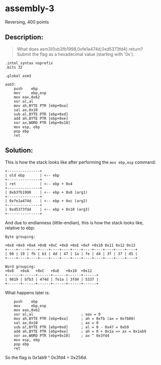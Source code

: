 # assembly-3
Reversing, 400 points

## Description:
> What does asm3(0xb3fb1998,0xfe1a474d,0xd5373fd4) return? Submit the flag as a hexadecimal value (starting with '0x').

```assembly
.intel_syntax noprefix
.bits 32
	
.global asm3

asm3:
	push   	ebp
	mov    	ebp,esp
	mov	eax,0x62
	xor	al,al
	mov	ah,BYTE PTR [ebp+0xa]
	sal	ax,0x10
	sub	al,BYTE PTR [ebp+0xd]
	add	ah,BYTE PTR [ebp+0xe]
	xor	ax,WORD PTR [ebp+0x10]
	mov	esp, ebp
	pop	ebp
	ret
```


## Solution:

This is how the stack looks like after performing the `mov ebp,esp` command:

```
+---------------+
| old ebp       | <-- ebp
+---------------+
| ret           | <-- ebp + 0x4
+---------------+
| 0xb3fb1998    | <-- ebp + 0x8 (arg1)
+---------------+
| 0xfe1a474d    | <-- ebp + 0xc (arg2)
+---------------+
| 0xd5373fd4    | <-- ebp + 0x10 (arg3)
+---------------+
```

And due to endianness (little-endian), this is how the stack looks like, relative to ebp:
```
Byte grouping:

+0x8 +0x9 +0xA +0xB +0xC +0xD +0xE +0xF +0x10 0x11 0x12 0x13
+----+----+----+----+----+----+----+----+----+----+----+----+
| 98 | 19 | fb | b3 | 4d | 47 | 1a | fe | d4 | 3f | 37 | d5 |
+----+----+----+----+----+----+----+----+----+----+----+----+

Word grouping:
+0x8   +0xA   +0xC   +0xE   +0x10  +0x12
+------+------+------+------+------+------+
| 9819 | bfb3 | 474d | fe1a | 3fd4 | 5337 |
+------+------+------+------+------+------+
```

What happens later is:
```assembly
	push   	ebp
	mov    	ebp,esp
	mov	eax,0x62
	xor	al,al                      ; eax = 0
	mov	ah,BYTE PTR [ebp+0xa]      ; ah = 0xfb (ax = 0xfb00)
	sal	ax,0x10                    ; ax = 0
	sub	al,BYTE PTR [ebp+0xd]      ; al = 0 - 0x47 = 0xb9
	add	ah,BYTE PTR [ebp+0xe]      ; ah = 0 + 0x1a => ax = 0x1ab9
	xor	ax,WORD PTR [ebp+0x10]     ; ax ^ 0x3fd4
	mov	esp, ebp
	pop	ebp
	ret
```


So the flag is 0x1ab9 ^ 0x3fd4 = 0x256d.
